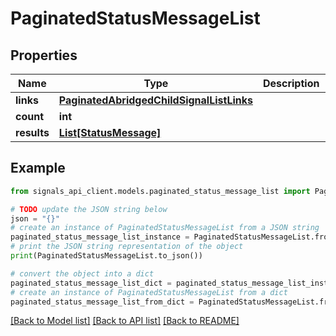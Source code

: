 # PaginatedStatusMessageList


## Properties

Name | Type | Description | Notes
------------ | ------------- | ------------- | -------------
**links** | [**PaginatedAbridgedChildSignalListLinks**](PaginatedAbridgedChildSignalListLinks.md) |  | [optional] 
**count** | **int** |  | [optional] 
**results** | [**List[StatusMessage]**](StatusMessage.md) |  | [optional] 

## Example

```python
from signals_api_client.models.paginated_status_message_list import PaginatedStatusMessageList

# TODO update the JSON string below
json = "{}"
# create an instance of PaginatedStatusMessageList from a JSON string
paginated_status_message_list_instance = PaginatedStatusMessageList.from_json(json)
# print the JSON string representation of the object
print(PaginatedStatusMessageList.to_json())

# convert the object into a dict
paginated_status_message_list_dict = paginated_status_message_list_instance.to_dict()
# create an instance of PaginatedStatusMessageList from a dict
paginated_status_message_list_from_dict = PaginatedStatusMessageList.from_dict(paginated_status_message_list_dict)
```
[[Back to Model list]](../README.md#documentation-for-models) [[Back to API list]](../README.md#documentation-for-api-endpoints) [[Back to README]](../README.md)


